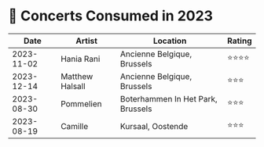 # 🎤 Concerts Consumed in 2023

| Date | Artist | Location | Rating |
| --- | --- | --- | --- |
| 2023-11-02 | Hania Rani | Ancienne Belgique, Brussels | ⭐️⭐️⭐️⭐️ |
| 2023-12-14 | Matthew Halsall | Ancienne Belgique, Brussels | ⭐️⭐️⭐️ |
| 2023-08-30 | Pommelien | Boterhammen In Het Park, Brussels | ⭐️⭐️⭐️ |
| 2023-08-19 | Camille | Kursaal, Oostende | ⭐️⭐️⭐️ |
